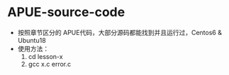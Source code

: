 # APUE-source-code

- 按照章节区分的 APUE代码，大部分源码都能找到并且运行过，Centos6 & Ubuntu18
- 使用方法：
  1. cd lesson-x
  2. gcc x.c error.c
